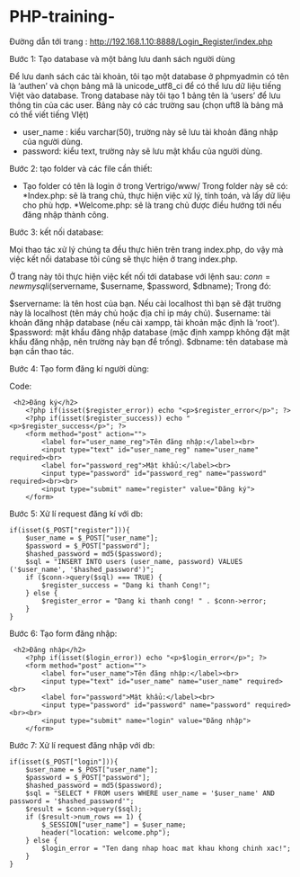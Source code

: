 # PHP-training-

Đường dẫn tới trang : http://192.168.1.10:8888/Login_Register/index.php

Bước 1: Tạo database và một bảng lưu danh sách người dùng

Để lưu danh sách các tài khoản, tôi tạo một database ở phpmyadmin có tên là ‘authen’ và chọn bảng mã là unicode_utf8_ci để có thể lưu dữ liệu tiếng Việt vào database. Trong database này tôi tạo 1 bảng tên là ‘users’ để lưu thông tin của các user. Bảng này có các trường sau (chọn uft8 là bảng mã có thể viết tiếng VIệt)

- user_name : kiểu varchar(50), trường này sẽ lưu tài khoản đăng nhập của người dùng.
- password: kiểu text, trường này sẽ lưu mật khẩu của người dùng.

Bước 2: tạo folder và các file cần thiết:
- Tạo folder có tên là login ở trong Vertrigo/www/ Trong folder này sẽ có:
     *Index.php: sẽ là trang chủ, thực hiện việc xử lý, tính toán, và lấy dữ liệu cho phù hợp.
     *Welcome.php: sẽ là trang chủ được điều hướng tới nếu đăng nhập thành công.

Bước 3: kết nối database:

Mọi thao tác xử lý chúng ta đều thực hiên trên trang index.php, do vậy mà việc kết nối database tôi cũng sẽ thực hiện ở trang index.php.

Ở trang này tôi thực hiện việc kết nối tới database với lệnh sau: $conn = new mysqli($servername, $username, $password, $dbname);
Trong đó:

$servername: là tên host của bạn. Nếu cài localhost thì bạn sẽ đặt trường này là localhost (tên máy chủ hoặc địa chỉ ip máy chủ).
$username: tài khoản đăng nhập database (nếu cài xampp, tài khoản mặc định là ‘root’).
$password: mật khẩu đăng nhập database (mặc định xampp không đặt mật khẩu đăng nhập, nên trường này bạn để trống).
$dbname: tên database mà bạn cần thao tác.

Bước 4: Tạo form đăng kí người dùng:

Code:
```
 <h2>Đăng ký</h2>
    <?php if(isset($register_error)) echo "<p>$register_error</p>"; ?>
    <?php if(isset($register_success)) echo "<p>$register_success</p>"; ?>
    <form method="post" action="">
        <label for="user_name_reg">Tên đăng nhập:</label><br>
        <input type="text" id="user_name_reg" name="user_name" required><br>
        <label for="password_reg">Mật khẩu:</label><br>
        <input type="password" id="password_reg" name="password" required><br><br>
        <input type="submit" name="register" value="Đăng ký">
    </form>
```
Bước 5: Xử lí request đăng kí với db:
```
if(isset($_POST["register"])){
    $user_name = $_POST["user_name"];
    $password = $_POST["password"];
    $hashed_password = md5($password); 
    $sql = "INSERT INTO users (user_name, password) VALUES ('$user_name', '$hashed_password')";
    if ($conn->query($sql) === TRUE) {
        $register_success = "Dang ki thanh Cong!";
    } else {
        $register_error = "Dang ki thanh cong! " . $conn->error;
    }
}
```
Bước 6: Tạo form đăng nhập:
```
 <h2>Đăng nhập</h2>
    <?php if(isset($login_error)) echo "<p>$login_error</p>"; ?>
    <form method="post" action="">
        <label for="user_name">Tên đăng nhập:</label><br>
        <input type="text" id="user_name" name="user_name" required><br>
        <label for="password">Mật khẩu:</label><br>
        <input type="password" id="password" name="password" required><br><br>
        <input type="submit" name="login" value="Đăng nhập">
    </form>
```
Bước 7: Xử lí request đăng nhập với db:
```
if(isset($_POST["login"])){
    $user_name = $_POST["user_name"];
    $password = $_POST["password"];
    $hashed_password = md5($password); 
    $sql = "SELECT * FROM users WHERE user_name = '$user_name' AND password = '$hashed_password'";
    $result = $conn->query($sql);
    if ($result->num_rows == 1) {
        $_SESSION["user_name"] = $user_name;
        header("location: welcome.php");
    } else {
        $login_error = "Ten dang nhap hoac mat khau khong chinh xac!";
    }
}
```
